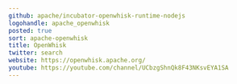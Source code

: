 ```yaml
---
github: apache/incubator-openwhisk-runtime-nodejs
logohandle: apache_openwhisk
posted: true
sort: apache-openwhisk
title: OpenWhisk
twitter: search
website: https://openwhisk.apache.org/
youtube: https://youtube.com/channel/UCbzgShnQk8F43NKsvEYA1SA
---
```

